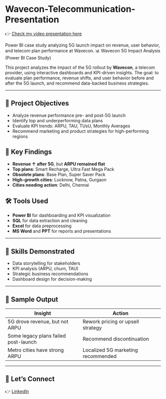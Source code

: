 # Wavecon-Telecommunication-Presentation
👉 [Check my video presentation here](https://your-portfolio-link.com)

Power BI case study analyzing 5G launch impact on revenue, user behavior, and telecom plan performance at Wavecon.
📊 Wavecon 5G Impact Analysis (Power BI Case Study)

This project analyzes the impact of the 5G rollout by **Wavecon**, a telecom provider, using interactive dashboards and KPI-driven insights. The goal: to evaluate plan performance, revenue shifts, and user behavior before and after the 5G launch, and recommend data-backed business strategies.

---

## 🎯 Project Objectives

- Analyze revenue performance pre- and post-5G launch
- Identify top and underperforming data plans
- Evaluate KPI trends: ARPU, TAU, TUsU, Monthly Averages
- Recommend marketing and product strategies for high-performing regions

## 🧠 Key Findings

- **Revenue ↑ after 5G**, but **ARPU remained flat**
- **Top plans**: Smart Recharge, Ultra Fast Mega Pack
- **Obsolete plans**: Base Plan, Super Saver Pack
- **High-growth cities**: Lucknow, Patna, Gurgaon
- **Cities needing action**: Delhi, Chennai


## 🛠️ Tools Used

- **Power BI** for dashboarding and KPI visualization  
- **SQL** for data extraction and cleaning  
- **Excel** for data preprocessing  
- **MS Word** and **PPT** for reports and presentations

---

## 🧩 Skills Demonstrated

- Data storytelling for stakeholders  
- KPI analysis (ARPU, churn, TAU)  
- Strategic business recommendations  
- Dashboard design for decision-making
---

## 📎 Sample Output

| Insight | Action |
|--------|--------|
| 5G drove revenue, but not ARPU | Rework pricing or upsell strategy |
| Some legacy plans failed post-launch | Recommend discontinuation |
| Metro cities have strong ARPU | Localized 5G marketing recommended |

---

## 🤝 Let’s Connect

👉 [LinkedIn](https://www.linkedin.com/in/tejaswini-malagi)  


